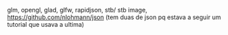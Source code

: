 glm, opengl, glad, glfw, rapidjson, stb/ stb image, https://github.com/nlohmann/json (tem duas de json pq estava a seguir um tutorial que usava a ultima)